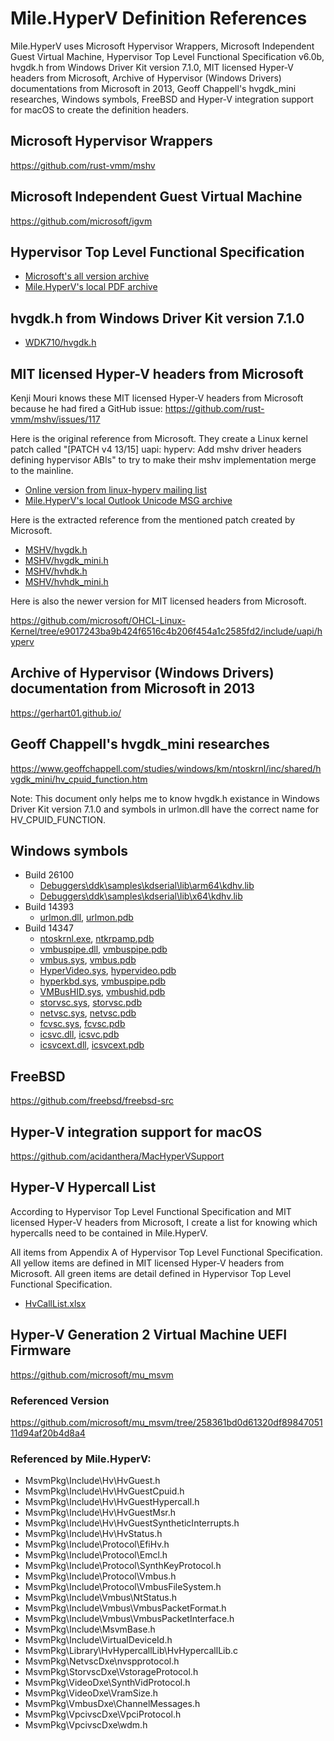 ﻿# Mile.HyperV Definition References

Mile.HyperV uses Microsoft Hypervisor Wrappers, Microsoft Independent Guest
Virtual Machine, Hypervisor Top Level Functional Specification v6.0b, hvgdk.h
from Windows Driver Kit version 7.1.0, MIT licensed Hyper-V headers from
Microsoft, Archive of Hypervisor (Windows Drivers) documentations from Microsoft
in 2013, Geoff Chappell's hvgdk_mini researches, Windows symbols, FreeBSD and
Hyper-V integration support for macOS to create the definition headers.

## Microsoft Hypervisor Wrappers

https://github.com/rust-vmm/mshv

## Microsoft Independent Guest Virtual Machine

https://github.com/microsoft/igvm

## Hypervisor Top Level Functional Specification

- [Microsoft's all version archive]
- [Mile.HyperV's local PDF archive]

[Microsoft's all version archive]: https://github.com/MicrosoftDocs/Virtualization-Documentation/tree/live/tlfs
[Mile.HyperV's local PDF archive]: Hypervisor%20Top%20Level%20Functional%20Specification%20v6.0b.pdf

## hvgdk.h from Windows Driver Kit version 7.1.0

- [WDK710/hvgdk.h](WDK710/hvgdk.h)

## MIT licensed Hyper-V headers from Microsoft

Kenji Mouri knows these MIT licensed Hyper-V headers from Microsoft because he
had fired a GitHub issue: https://github.com/rust-vmm/mshv/issues/117

Here is the original reference from Microsoft. They create a Linux kernel patch
called "[PATCH v4 13/15] uapi: hyperv: Add mshv driver headers defining
hypervisor ABIs" to try to make their mshv implementation merge to the mainline.

- [Online version from linux-hyperv mailing list]
- [Mile.HyperV's local Outlook Unicode MSG archive]

[Online version from linux-hyperv mailing list]: https://lore.kernel.org/linux-hyperv/1696010501-24584-1-git-send-email-nunodasneves@linux.microsoft.com/T/#m265e35e841d29ec27c7e60887c1c7566585fc0ff
[Mile.HyperV's local Outlook Unicode MSG archive]: MSHV/patch-v4-1315-uapi-hyperv-add-mshv-driver-headers-defining-hypervisor-abis.msg

Here is the extracted reference from the mentioned patch created by Microsoft.

- [MSHV/hvgdk.h](MSHV/hvgdk.h)
- [MSHV/hvgdk_mini.h](MSHV/hvgdk_mini.h)
- [MSHV/hvhdk.h](MSHV/hvhdk.h)
- [MSHV/hvhdk_mini.h](MSHV/hvhdk_mini.h)

Here is also the newer version for MIT licensed headers from Microsoft.

https://github.com/microsoft/OHCL-Linux-Kernel/tree/e9017243ba9b424f6516c4b206f454a1c2585fd2/include/uapi/hyperv

## Archive of Hypervisor (Windows Drivers) documentation from Microsoft in 2013

https://gerhart01.github.io/

## Geoff Chappell's hvgdk_mini researches

https://www.geoffchappell.com/studies/windows/km/ntoskrnl/inc/shared/hvgdk_mini/hv_cpuid_function.htm

Note: This document only helps me to know hvgdk.h existance in Windows Driver
Kit version 7.1.0 and symbols in urlmon.dll have the correct name for
HV_CPUID_FUNCTION.

## Windows symbols

- Build 26100
  - [Debuggers\ddk\samples\kdserial\lib\arm64\kdhv.lib](Symbols/26100/arm64/kdhv.lib)
  - [Debuggers\ddk\samples\kdserial\lib\x64\kdhv.lib](Symbols/26100/x64/kdhv.lib)
- Build 14393
  - [urlmon.dll](Symbols/14393/urlmon.dll), [urlmon.pdb](Symbols/14393/urlmon.pdb)
- Build 14347
  - [ntoskrnl.exe](Symbols/14347/ntoskrnl.exe), [ntkrpamp.pdb](Symbols/14347/ntkrpamp.pdb)
  - [vmbuspipe.dll](Symbols/14347/vmbuspipe.dll), [vmbuspipe.pdb](Symbols/14347/vmbuspipe.pdb)
  - [vmbus.sys](Symbols/14347/vmbus.sys), [vmbus.pdb](Symbols/14347/vmbus.pdb)
  - [HyperVideo.sys](Symbols/14347/HyperVideo.sys), [hypervideo.pdb](Symbols/14347/hypervideo.pdb)
  - [hyperkbd.sys](Symbols/14347/hyperkbd.sys), [vmbuspipe.pdb](Symbols/14347/hyperkbd.pdb)
  - [VMBusHID.sys](Symbols/14347/VMBusHID.sys), [vmbushid.pdb](Symbols/14347/vmbushid.pdb)
  - [storvsc.sys](Symbols/14347/storvsc.sys), [storvsc.pdb](Symbols/14347/storvsc.pdb)
  - [netvsc.sys](Symbols/14347/netvsc.sys), [netvsc.pdb](Symbols/14347/netvsc.pdb)
  - [fcvsc.sys](Symbols/14347/fcvsc.sys), [fcvsc.pdb](Symbols/14347/fcvsc.pdb)
  - [icsvc.dll](Symbols/14347/icsvc.dll), [icsvc.pdb](Symbols/14347/icsvc.pdb)
  - [icsvcext.dll](Symbols/14347/icsvcext.dll), [icsvcext.pdb](Symbols/14347/icsvcext.pdb)

## FreeBSD

https://github.com/freebsd/freebsd-src

## Hyper-V integration support for macOS

https://github.com/acidanthera/MacHyperVSupport

## Hyper-V Hypercall List

According to Hypervisor Top Level Functional Specification and MIT licensed 
Hyper-V headers from Microsoft, I create a list for knowing which hypercalls
need to be contained in Mile.HyperV.

All items from Appendix A of Hypervisor Top Level Functional Specification. All
yellow items are defined in MIT licensed Hyper-V headers from Microsoft. All 
green items are detail defined in Hypervisor Top Level Functional Specification.

- [HvCallList.xlsx](HvCallList.xlsx)

## Hyper-V Generation 2 Virtual Machine UEFI Firmware

https://github.com/microsoft/mu_msvm

### Referenced Version

https://github.com/microsoft/mu_msvm/tree/258361bd0d61320df8984705111d94af20b4d8a4

### Referenced by Mile.HyperV:

- MsvmPkg\Include\Hv\HvGuest.h
- MsvmPkg\Include\Hv\HvGuestCpuid.h
- MsvmPkg\Include\Hv\HvGuestHypercall.h
- MsvmPkg\Include\Hv\HvGuestMsr.h
- MsvmPkg\Include\Hv\HvGuestSyntheticInterrupts.h
- MsvmPkg\Include\Hv\HvStatus.h
- MsvmPkg\Include\Protocol\EfiHv.h
- MsvmPkg\Include\Protocol\Emcl.h
- MsvmPkg\Include\Protocol\SynthKeyProtocol.h
- MsvmPkg\Include\Protocol\Vmbus.h
- MsvmPkg\Include\Protocol\VmbusFileSystem.h
- MsvmPkg\Include\Vmbus\NtStatus.h
- MsvmPkg\Include\Vmbus\VmbusPacketFormat.h
- MsvmPkg\Include\Vmbus\VmbusPacketInterface.h
- MsvmPkg\Include\MsvmBase.h
- MsvmPkg\Include\VirtualDeviceId.h
- MsvmPkg\Library\HvHypercallLib\HvHypercallLib.c
- MsvmPkg\NetvscDxe\nvspprotocol.h
- MsvmPkg\StorvscDxe\VstorageProtocol.h
- MsvmPkg\VideoDxe\SynthVidProtocol.h
- MsvmPkg\VideoDxe\VramSize.h
- MsvmPkg\VmbusDxe\ChannelMessages.h
- MsvmPkg\VpcivscDxe\VpciProtocol.h
- MsvmPkg\VpcivscDxe\wdm.h
